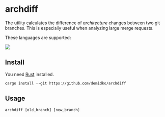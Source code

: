 # archdiff

The utility calculates the difference of _architecture_ changes between two git branches. This is especially useful when
analyzing large merge requests.

These languages are supported:

![](https://img.shields.io/badge/Java-EA7100?style=for-the-badge&logo=openjdk)

## Install

You need [Rust](https://rustup.rs) installed.

```shell
cargo install --git https://github.com/demidko/archdiff
```

## Usage

```shell
archdiff [old_branch] [new_branch]
```
